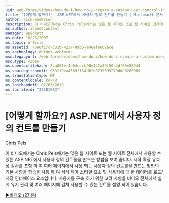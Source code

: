 ```yaml
---
uid: web-forms/videos/how-do-i/how-do-i-create-a-custom-user-control-in-aspnet
title: '[어떻게 할까요?]  ASP.NET에서 사용자 정의 컨트롤 만들기 | Microsoft 문서'
author: rick-anderson
description: 이 비디오에서는 Chris Pels에서는 많은 웹 사이트 또는 웹 사이트 전체에서 사용할 수 있는 ASP.NET에서 사용자 정의 컨트롤을 만드는 방법을 보여 줍니다. Sta....
ms.author: aspnetcontent
manager: wpickett
ms.date: 10/26/2007
ms.topic: article
ms.assetid: 76e0f17c-c31b-4237-89b5-a46efe602ece
ms.technology: dotnet-webforms
msc.legacyurl: /web-forms/videos/how-do-i/how-do-i-create-a-custom-user-control-in-aspnet
msc.type: video
ms.openlocfilehash: 8ca06fef4b04cacb98e142a39f50a4df59e58944
ms.sourcegitcommit: 953ff9ea4369f154d6fd0239599279ddd3280009
ms.translationtype: MT
ms.contentlocale: ko-KR
ms.lasthandoff: 07/03/2018
ms.locfileid: "37381983"
---
```

<a name="how-do-i--create-a-custom-user-control-in-aspnet"></a>[어떻게 할까요?]  ASP.NET에서 사용자 정의 컨트롤 만들기
====================
[Chris Pels](https://twitter.com/chrispels)

이 비디오에서는 Chris Pels에서는 많은 웹 사이트 또는 웹 사이트 전체에서 사용할 수 있는 ASP.NET에서 사용자 정의 컨트롤을 만드는 방법을 보여 줍니다. 시작 확장 유효성 검사를 포함 하 여 여러 페이지에서 사용 되는 사용자 정의 컨트롤을 만드는 방법의 기본 사항을 학습을 사용 하 여 서식 제어 스타일 요소 및 사용자에 대 한 데이터를 로드/저장 인터페이스 요소입니다. 사용자를 구축 하기 위한 고려 사항을 비디오 전체에서 쉽게 유지 관리 및 여러 페이지에 걸쳐 사용할 수 있는 컨트롤 설명 되어 있습니다.

[&#9654;비디오 (27 분)](https://channel9.msdn.com/Blogs/ASP-NET-Site-Videos/how-do-i-create-a-custom-user-control-in-aspnet)
